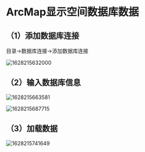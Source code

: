 


# ArcMap显示空间数据库数据

## （1）添加数据库连接

目录->数据库连接->添加数据库连接

![1628215632000](https://pzy-images.oss-cn-hangzhou.aliyuncs.com/img/202111032038803.png)

## （2）输入数据库信息

![1628215663581](https://pzy-images.oss-cn-hangzhou.aliyuncs.com/img/202111032038804.png)

![1628215687715](https://pzy-images.oss-cn-hangzhou.aliyuncs.com/img/202111032038805.png)

## （3）加载数据

![1628215741649](Untitled.assets/1628215741649.png)